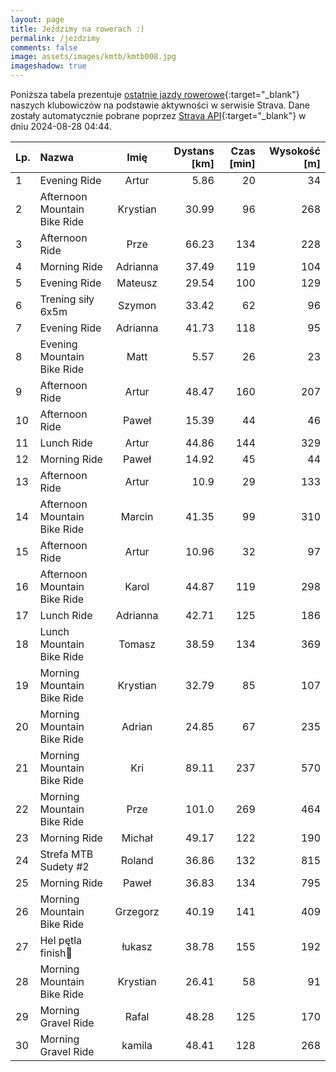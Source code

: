 ```yaml
---
layout: page
title: Jeździmy na rowerach :)
permalink: /jezdzimy
comments: false
image: assets/images/kmtb/kmtb008.jpg
imageshadow: true
---
```


Poniższa tabela prezentuje [ostatnie jazdy rowerowe](https://www.strava.com/clubs/336381){:target="_blank"} naszych klubowiczów na podstawie aktywności w serwisie Strava. Dane zostały automatycznie pobrane poprzez [Strava API](https://developers.strava.com/docs/reference/#api-Clubs-getClubActivitiesById){:target="_blank"} w dniu 2024-08-28 04:44.

Lp. | Nazwa | Imię | Dystans [km] | Czas [min] | Wysokość [m]
:--- | :--- | :---: | ---: | ---: | ---:
1|Evening Ride|Artur|5.86|20|34
2|Afternoon Mountain Bike Ride|Krystian|30.99|96|268
3|Afternoon Ride|Prze|66.23|134|228
4|Morning Ride|Adrianna|37.49|119|104
5|Evening Ride|Mateusz|29.54|100|129
6|Trening siły 6x5m|Szymon|33.42|62|96
7|Evening Ride|Adrianna|41.73|118|95
8|Evening Mountain Bike Ride|Matt|5.57|26|23
9|Afternoon Ride|Artur|48.47|160|207
10|Afternoon Ride|Paweł|15.39|44|46
11|Lunch Ride|Artur|44.86|144|329
12|Morning Ride|Paweł|14.92|45|44
13|Afternoon Ride|Artur|10.9|29|133
14|Afternoon Mountain Bike Ride|Marcin|41.35|99|310
15|Afternoon Ride|Artur|10.96|32|97
16|Afternoon Mountain Bike Ride|Karol|44.87|119|298
17|Lunch Ride|Adrianna|42.71|125|186
18|Lunch Mountain Bike Ride|Tomasz|38.59|134|369
19|Morning Mountain Bike Ride|Krystian|32.79|85|107
20|Morning Mountain Bike Ride|Adrian|24.85|67|235
21|Morning Mountain Bike Ride|Kri|89.11|237|570
22|Morning Mountain Bike Ride|Prze|101.0|269|464
23|Morning Ride|Michał|49.17|122|190
24|Strefa MTB Sudety #2|Roland|36.86|132|815
25|Morning Ride|Paweł|36.83|134|795
26|Morning Mountain Bike Ride|Grzegorz|40.19|141|409
27|Hel pętla  finish🤩|łukasz|38.78|155|192
28|Morning Mountain Bike Ride|Krystian|26.41|58|91
29|Morning Gravel Ride|Rafal|48.28|125|170
30|Morning Gravel Ride|kamila|48.41|128|268

